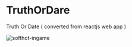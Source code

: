 # TruthOrDare

Truth Or Date ( converted from reactjs web app )

![softhot-ingame](https://user-images.githubusercontent.com/54430634/146984513-e5b15b3e-dbcc-4742-86a8-8eb9b657c7a4.png)
